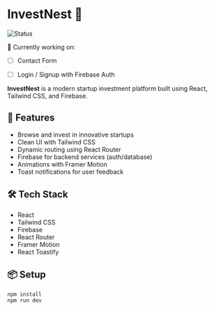 # InvestNest 🚀

![Status](https://img.shields.io/badge/status-in%20progress-yellow)

🔧 Currently working on:
- [ ] Contact Form
- [ ] Login / Signup with Firebase Auth



**InvestNest** is a modern startup investment platform built using React, Tailwind CSS, and Firebase.

## 🚀 Features

- Browse and invest in innovative startups
- Clean UI with Tailwind CSS
- Dynamic routing using React Router
- Firebase for backend services (auth/database)
- Animations with Framer Motion
- Toast notifications for user feedback

## 🛠 Tech Stack

- React
- Tailwind CSS
- Firebase
- React Router
- Framer Motion
- React Toastify

## 📦 Setup

```bash
npm install
npm run dev
